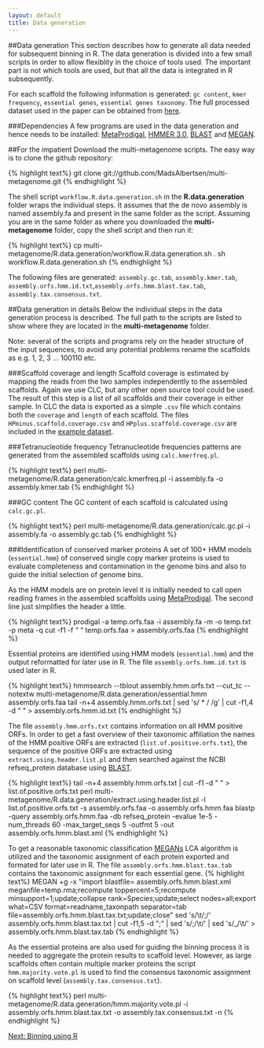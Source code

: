 ```yaml
---
layout: default
title: Data generation
---
```

##Data generation
This section describes how to generate all data needed for subsequent binning in R. The data generation is divided into a few small scripts in order to allow flexiblity in the choice of tools used. The important part is not which tools are used, but that all the data is integrated in R subsequently. 

For each scaffold the following information is generated: `gc content`, `kmer frequency`, `essential genes`, `essential genes taxonomy`. The full processed dataset used in the paper can be obtained from [here](https://dl.dropbox.com/s/989dix16ugyuvrq/Albertsen2013.data.tar.gz).

###Dependencies
A few programs are used in the data generation and hence needs to be installed: [MetaProdigal](http://bioinformatics.oxfordjournals.org/content/28/17/2223.abstract),
[HMMER 3.0](http://hmmer.janelia.org/), [BLAST](http://blast.ncbi.nlm.nih.gov/Blast.cgi?CMD=Web&PAGE_TYPE=BlastDocs&DOC_TYPE=Download) and [MEGAN](http://ab.inf.uni-tuebingen.de/software/megan/).

##For the impatient
Download the multi-metagenome scripts. The easy way is to clone the github repository:

{% highlight text%}
git clone git://github.com/MadsAlbertsen/multi-metagenome.git
{% endhighlight %}

The shell script `workflow.R.data.generation.sh` in the **R.data.generation** folder wraps the individual steps. It assumes that the de novo assembly is named assembly.fa and present in the same folder as the script. Assuming you are in the same folder as where you downloaded the **multi-metagenome** folder, copy the shell script and then run it:

{% highlight text%}
cp multi-metagenome/R.data.generation/workflow.R.data.generation.sh .
sh workflow.R.data.generation.sh
{% endhighlight %}

The following files are generated: `assembly.gc.tab`, `assembly.kmer.tab`, `assembly.orfs.hmm.id.txt`,`assembly.orfs.hmm.blast.tax.tab`, `assembly.tax.consensus.txt`.

##Data generation in details
Below the individual steps in the data generation process is described. The full path to the scripts are listed to show where they are located in the **multi-metagenome** folder. 

Note: several of the scripts and programs rely on the header structure of the input sequences, to avoid any potential problems rename the scaffolds as e.g. 1, 2, 3 ... 100110 etc.

###Scaffold coverage and length
Scaffold coverage is estimated by mapping the reads from the two samples independently to the assembled scaffolds. Again we use CLC, but any other open source tool could be used. The result of this step is a list of all scaffolds and their coverage in either sample. In CLC the data is exported as a simple `.csv` file which contains both the `coverage` and `length` of each scaffold. The files `HPminus.scaffold.coverage.csv` and `HPplus.scaffold.coverage.csv` are included in the [example dataset](https://dl.dropbox.com/s/989dix16ugyuvrq/Albertsen2013.data.tar.gz).

###Tetranucleotide frequency
Tetranucleotide frequencies patterns are generated from the assembled scaffolds using `calc.kmerfreq.pl`.

{% highlight text%}
perl multi-metagenome/R.data.generation/calc.kmerfreq.pl -i assembly.fa -o assembly.kmer.tab
{% endhighlight %}

###GC content
The GC content of each scaffold is calculated using `calc.gc.pl`.

{% highlight text%}
perl multi-metagenome/R.data.generation/calc.gc.pl -i assembly.fa -o assembly.gc.tab
{% endhighlight %}

###Identification of conserved marker proteins
A set of 100+ HMM models (`essential.hmm`) of conserved single copy marker proteins is used to evaluate completeness and contamination in the genome bins and also to guide the initial selection of genome bins.

As the HMM models are on protein level it is initially needed to call open reading frames in the assembled scaffolds using [MetaProdigal](http://bioinformatics.oxfordjournals.org/content/28/17/2223.abstract). The second line just simplifies the header a little.

{% highlight text%}
prodigal -a temp.orfs.faa -i assembly.fa -m -o temp.txt -p meta -q
cut -f1 -f “ “ temp.orfs.faa > assembly.orfs.faa
{% endhighlight %}

Essential proteins are identified using HMM models (`essential.hmm`) and the output reformatted for later use in R. The file `assembly.orfs.hmm.id.txt` is used later in R.

{% highlight text%}
hmmsearch --tblout assembly.hmm.orfs.txt --cut_tc --notextw multi-metagenome/R.data.generation/essential.hmm assembly.orfs.faa
tail -n+4 assembly.hmm.orfs.txt | sed 's/ * / /g' | cut -f1,4 -d " " > assembly.orfs.hmm.id.txt
{% endhighlight %}

The file `assembly.hmm.orfs.txt` contains information on all HMM positive ORFs. In order to get a fast overview of their taxonomic affiliation the names of the HMM positive ORFs are extracted (`list.of.positive.orfs.txt`), the sequence of the positive ORFs are extracted using `extract.using.header.list.pl` and then searched against the NCBI refseq_protein database using [BLAST](http://blast.ncbi.nlm.nih.gov/Blast.cgi?CMD=Web&PAGE_TYPE=BlastDocs&DOC_TYPE=Download).

{% highlight text%}
tail -n+4 assembly.hmm.orfs.txt | cut -f1 -d " " > list.of.positive.orfs.txt
perl multi-metagenome/R.data.generation/extract.using.header.list.pl -l list.of.positive.orfs.txt -s assembly.orfs.faa -o assembly.orfs.hmm.faa
blastp -query assembly.orfs.hmm.faa -db refseq_protein -evalue 1e-5 -num_threads 60 -max_target_seqs 5 -outfmt 5 -out assembly.orfs.hmm.blast.xml
{% endhighlight %}

To get a reasonable taxonomic classification [MEGANs](http://ab.inf.uni-tuebingen.de/software/megan/) LCA algorithm is utilized and the taxonomic assignment of each protein exported and formated for later use in R. The file `assembly.orfs.hmm.blast.tax.tab` contains the taxonomic assignment for each essential gene.
{% highlight text%}
MEGAN +g -x "import blastfile= assembly.orfs.hmm.blast.xml meganfile=temp.rma;recompute toppercent=5;recompute minsupport=1;update;collapse rank=Species;update;select nodes=all;export what=CSV format=readname_taxonpath separator=tab file=assembly.orfs.hmm.blast.tax.txt;update;close"
sed 's/\t/;/' assembly.orfs.hmm.blast.tax.txt | cut -f1,5 -d ";" | sed 's/;/\t/' | sed 's/_/\t/' > assembly.orfs.hmm.blast.tax.tab
{% endhighlight %}

As the essential proteins are also used for guiding the binning process it is needed to aggregate the protein results to scaffold level. However, as large scaffolds often contain multiple marker proteins
the script `hmm.majority.vote.pl` is used to find the consensus taxonomic assignment on scaffold level (`assembly.tax.consensus.txt`).

{% highlight text%}
perl multi-metagenome/R.data.generation/hmm.majority.vote.pl -i assembly.orfs.hmm.blast.tax.txt -o assembly.tax.consensus.txt -n
{% endhighlight %}

[Next: Binning using R](step9.html)



